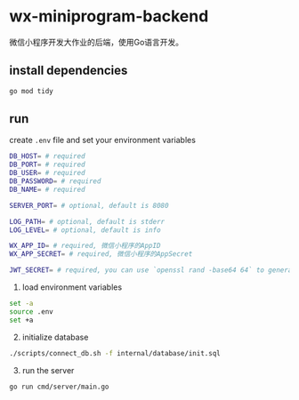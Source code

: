 # wx-miniprogram-backend

微信小程序开发大作业的后端，使用Go语言开发。

## install dependencies

```sh
go mod tidy
```
    
## run

create `.env` file and set your environment variables

```sh
DB_HOST= # required
DB_PORT= # required
DB_USER= # required
DB_PASSWORD= # required
DB_NAME= # required

SERVER_PORT= # optional, default is 8080

LOG_PATH= # optional, default is stderr
LOG_LEVEL= # optional, default is info

WX_APP_ID= # required, 微信小程序的AppID
WX_APP_SECRET= # required, 微信小程序的AppSecret

JWT_SECRET= # required, you can use `openssl rand -base64 64` to generate a random string
```

1. load environment variables

```sh
set -a
source .env
set +a
```

2. initialize database

```sh
./scripts/connect_db.sh -f internal/database/init.sql
```

3. run the server

```sh
go run cmd/server/main.go
```